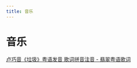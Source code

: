 ```yaml
---
title: 音乐
---
```


# 音乐

[卢巧音《垃圾》粤语发音 歌词拼音注音 - 翡翠粤语歌词](https://www.feitsui.com/lyrics_s/%E5%9E%83%E5%9C%BE-134.html)
